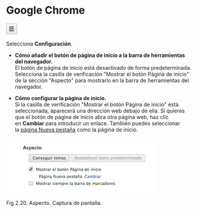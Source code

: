 
# Google Chrome


![](img/chrome1.jpg)

Selecciona **Configuración**.

- **Cómo añadir el botón de página de inicio a la barra de herramientas del navegador.**<br/> El botón de página de inicio está desactivado de forma predeterminada. Selecciona la casilla de verificación "Mostrar el botón Página de inicio" de la sección "Aspecto" para mostrarlo en la barra de herramientas del navegador.

- **Cómo configurar la página de inicio.**<br/> Si la casilla de verificación "Mostrar el botón Página de inicio" está seleccionada, aparecerá una dirección web debajo de ella. Si quieres que el botón de página de inicio abra otra página web, haz clic en **Cambiar** para introducir un enlace. También puedes seleccionar la [página Nueva pestaña](https://support.google.com/chrome/answer/answer.py?answer=95451) como la página de inicio.


![](img/chrome2.jpg)

Fig 2.20. Aspecto. Captura de pantalla.

 

